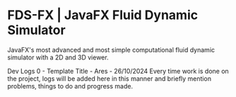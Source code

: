 # FDS-FX | JavaFX Fluid Dynamic Simulator
JavaFX's most advanced and most simple computational fluid dynamic simulator with a 2D and 3D viewer.

Dev Logs
0 - Template Title - Ares - 26/10/2024
Every time work is done on the project, logs will be added here in this manner and briefly mention problems, things to do and progress made.
